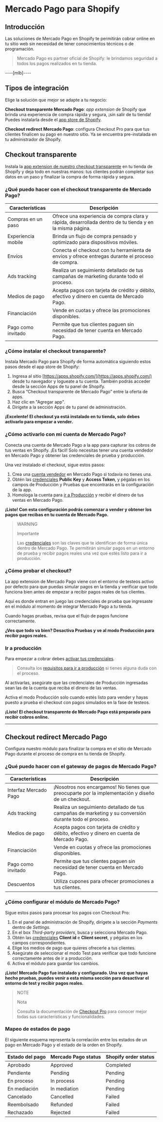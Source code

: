 # Mercado Pago para Shopify


## Introducción

Las soluciones de Mercado Pago en Shopify te permitirán cobrar online en tu sitio web sin necesidad de tener conocimientos técnicos o de programación.

> Mercado Pago es partner oficial de Shopify: le brindamos seguridad a todos los pagos realizados en tu tienda.

----[mlb]----
## Tipos de integración

Elige la solución que mejor se adapte a tu negocio:

__Checkout transparente Mercado Pago__: *app extension* de Shopify que brinda una experiencia de compra rápida y segura, ¡sin salir de tu tienda! Puedes instalarla desde el [app store de Shopify](https://apps.shopify.com/).

__Checkout redirect Mercado Pago__: configura Checkout Pro para que tus clientes finalicen su pago en nuestro sitio. Ya se encuentra pre-instalada en tu administrador de Shopify.

## Checkout transparente

Instala la [app extension de nuestro checkout transparente](https://apps.shopify.com/checkout-transparente) en tu tienda de Shopify y deja todo en nuestras manos: tus clientes podrán completar sus datos en un paso y finalizar la compra de forma rápida y segura.


### ¿Qué puedo hacer con el checkout transparente de Mercado Pago?

| Características    | Descripción                                                                                             |
|---|---|
| Compras en un paso | Ofrece una experiencia de compra clara y rápida, desarrollada dentro de tu tienda y en la misma página. |
| Experiencia mobile | Brinda un flujo de compra pensado y optimizado para dispositivos móviles.                               |
| Envíos             | Conecta el checkout con tu herramienta de envíos y ofrece entregas durante el proceso de compra.        |
| Ads tracking       | Realiza un seguimiento detallado de tus campañas de marketing durante todo el proceso.                  |
| Medios de pago     | Acepta pagos con tarjeta de crédito y débito, efectivo y dinero en cuenta de Mercado Pago.              |
| Financiación       | Vende en cuotas y ofrece las promociones disponibles.                                                   |
| Pago como invitado | Permite que tus clientes paguen sin necesidad de tener cuenta en Mercado Pago.                          |


### ¿Cómo instalar el checkout transparente?

Instala Mercado Pago para Shopify de forma automática siguiendo estos pasos desde el app store de Shopify:

1. Ingresa al sitio [https://apps.shopify.com/](https://apps.shopify.com/) desde tu navegador y logueate a tu cuenta. También podrás acceder desde la sección Apps de tu panel de Shopify.
1. Busca “Checkout transparente de Mercado Pago” entre la oferta de apps.
1. Haz clic en "Agregar app".
1. Dirígete a la sección Apps de tu panel de administración.

**¡Excelente! El checkout ya está instalado en tu tienda, solo debes activarlo para empezar a vender.**


### ¿Cómo activarlo con mi cuenta de Mercado Pago?

Conecta una cuenta de Mercado Pago a la app para capturar los cobros de tus ventas en Shopify. ¡Es fácil! Solo necesitas tener una cuenta vendedor en Mercado Pago y obtener las credenciales de prueba y producción. 

Una vez instalado el checkout, sigue estos pasos:

1. Crea una [cuenta vendedor](https://www.mercadopago[FAKER][URL][DOMAIN]/registration-company?confirmation_url=https%3A%2F%2Fwww.mercadopago[FAKER][URL][DOMAIN]%2Fcomo-cobrar) en Mercado Pago si todavía no tienes una.
1. Obtén las [credenciales]([FAKER][CREDENTIALS][URL]) **Public Key** y **Access Token**, y pégalas en los campos de Producción y Pruebas que encontrarás en la configuración de la app.
1. Homologa la cuenta para [ir a Producción](https://www.mercadopago[FAKER][URL][DOMAIN]/developers/es/guides/payments/api/goto-production/) y recibir el dinero de tus ventas en Mercado Pago.

**¡Listo! Con esta configuración podrás comenzar a vender y obtener los pagos que recibas en tu cuenta de Mercado Pago.**

> WARNING
>
> Importante
>
> Las [credenciales](https://www.mercadopago[FAKER][URL][DOMAIN]/developers/es/guides/faqs/credentials) son las claves que te identifican de forma única dentro de Mercado Pago. Te permitirán simular pagos en un entorno de prueba y recibir pagos reales una vez que estés listo para ir a producción.


### ¿Cómo probar el checkout?

La app extension de Mercado Pago viene con el entorno de testeos activo por defecto para que puedas simular pagos en la tienda y verificar que todo funciona bien antes de empezar a recibir pagos reales de tus clientes. 
 
Aquí es donde entran en juego las credenciales de prueba que ingresaste en el módulo al momento de integrar Mercado Pago a tu tienda.

Cuando hagas pruebas, revisa que el flujo de pagos funcione correctamente. 

**¿Ves que todo va bien? Desactiva Pruebas y ve al modo Producción para recibir pagos reales.**


### Ir a producción

Para empezar a cobrar debes [activar tus credenciales]([FAKER][CREDENTIALS][URL]).

> Consulta los [requisitos para ir a producción](https://www.mercadopago[FAKER][URL][DOMAIN]/developers/es/guides/payments/api/goto-production/) si tienes alguna duda con el proceso.

Al activarlas, asegúrate que las credenciales de Producción ingresadas sean las de la cuenta que reciba el dinero de las ventas. 

Activa el modo Producción solo cuando estés listo para vender y hayas puesto a prueba el checkout con pagos simulados en la fase de testeos. 

**¡Listo! El checkout transparente de Mercado Pago está preparado para recibir cobros online.**

------------


## Checkout redirect Mercado Pago

Configura nuestro módulo para finalizar la compra en el sitio de Mercado Pago durante el proceso de compra en tu tienda de Shopify.


### ¿Qué puedo hacer con el gateway de pagos de Mercado Pago?

| Características       | Descripción                                                                                            |
|---|---|
| Interfaz Mercado Pago | ¡Nosotros nos encargamos! No tienes que preocuparte por la implementación y diseño de un checkout.     |
| Ads tracking          | Realiza un seguimiento detallado de tus campañas de marketing y su conversión durante todo el proceso. |
| Medios de pago        | Acepta pagos con tarjeta de crédito y débito, efectivo y dinero en cuenta de Mercado Pago.             |
| Financiación          | Vende en cuotas y ofrece las promociones disponibles.                                                  |
| Pago como invitado    | Permite que tus clientes paguen sin necesidad de tener cuenta en Mercado Pago.                         |
| Descuentos            | Utiliza cupones para ofrecer promociones a tus clientes.                                               |


### ¿Cómo configurar el módulo de Mercado Pago?

Sigue estos pasos para procesar los pagos con Checkout Pro:

1. En el panel de administración de Shopify, dirígete a la sección *Payments* dentro de *Settings*.
1. En el box *Third-party providers*, busca y selecciona Mercado Pago.
1. Obtén las [credenciales]([FAKER][CREDENTIALS][URL]) **Client id** e **Client secret**, y pégalas en los campos correspondientes.
1. Elige los medios de pago que quieres ofrecerle a tus clientes.
1. Asegúrate de seleccionar el modo Test para verificar que todo funcione correctamente antes de ir a producción.
1. Activa el módulo para guardar los cambios.

**¡Listo! Mercado Pago fue instalado y configurado. Una vez que hayas hecho pruebas, puedes venir a esta misma sección para desactivar el entorno de test y recibir pagos reales.**

> NOTE
>
> Nota
>
> Consulta la documentación de [Checkout Pro](https://www.mercadopago[FAKER][URL][DOMAIN]/developers/es/guides/payments/web-payment-checkout/introduction/) para conocer mejor todas sus características y funcionalidades.


### Mapeo de estados de pago

El siguiente esquema representa la correlación entre los estados de un pago en Mercado Pago y el estado de la orden en Shopify.

| Estado del pago | Mercado Pago status | Shopify order status |
|---|---|---|
| Aprobado        | Approved            | Completed            |
| Pendiente       | Pending             | Pending              |
| En proceso      | In process          | Pending              |
| En mediación    | In mediation        | Pending              |
| Cancelado       | Cancelled           | Failed               |
| Reembolsado     | Refunded            | Failed               |
| Rechazado       | Rejected            | Failed               |
